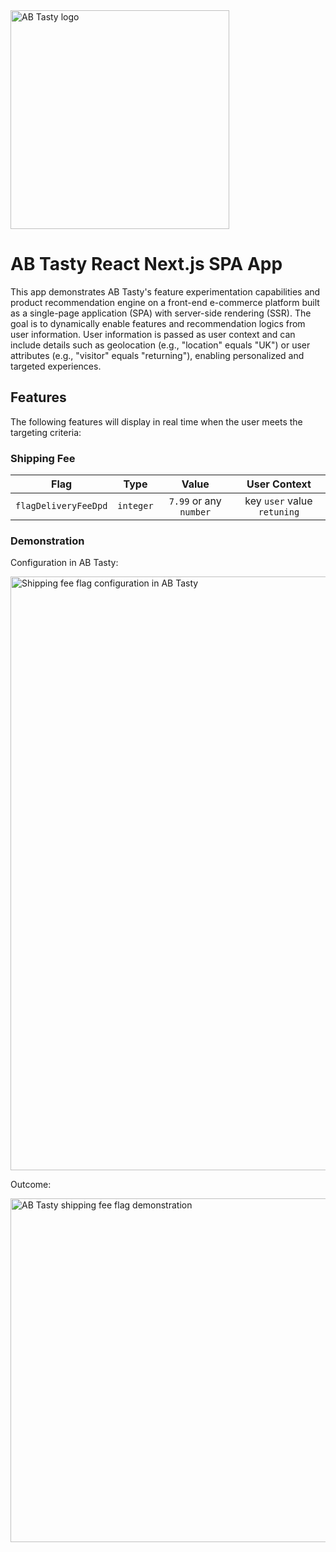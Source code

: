 <img src="https://content.partnerpage.io/eyJidWNrZXQiOiJwYXJ0bmVycGFnZS5wcm9kIiwia2V5IjoibWVkaWEvY29udGFjdF9pbWFnZXMvMDUwNGZlYTYtOWIxNy00N2IyLTg1YjUtNmY5YTZjZWU5OTJiLzI1NjhmYjk4LTQwM2ItNGI2OC05NmJiLTE5YTg1MzU3ZjRlMS5wbmciLCJlZGl0cyI6eyJ0b0Zvcm1hdCI6IndlYnAiLCJyZXNpemUiOnsid2lkdGgiOjEyMDAsImhlaWdodCI6NjI3LCJmaXQiOiJjb250YWluIiwiYmFja2dyb3VuZCI6eyJyIjoyNTUsImciOjI1NSwiYiI6MjU1LCJhbHBoYSI6MH19fX0=" alt="AB Tasty logo" width="350"/>

# AB Tasty React Next.js SPA App

This app demonstrates AB Tasty's feature experimentation capabilities and product recommendation engine on a front-end e-commerce platform built as a single-page application (SPA) with server-side rendering (SSR). The goal is to dynamically enable features and recommendation logics from user information. 
User information is passed as user context and can include details such as geolocation (e.g., "location" equals "UK") or user attributes (e.g., "visitor" equals "returning"), enabling personalized and targeted experiences.

## Features

The following features will display in real time when the user meets the targeting criteria:

### Shipping Fee

| Flag | Type | Value    | User Context    |
| :---: | :---:   | :---: | :---: |
| `flagDeliveryFeeDpd`   | `integer` | `7.99` or any `number`   | key `user` value `retuning`   |

### Demonstration

Configuration in AB Tasty:

<img src="https://assets-manager.abtasty.com/1ceff369b6cd9aceaa9ee318e6498167/config1.gif" alt="Shipping fee flag configuration in AB Tasty" width="950"/>

Outcome:

<img src="https://assets-manager.abtasty.com/1ceff369b6cd9aceaa9ee318e6498167/ezgif-4-10839796ee.gif" alt="AB Tasty shipping fee flag demonstration" width="550"/>